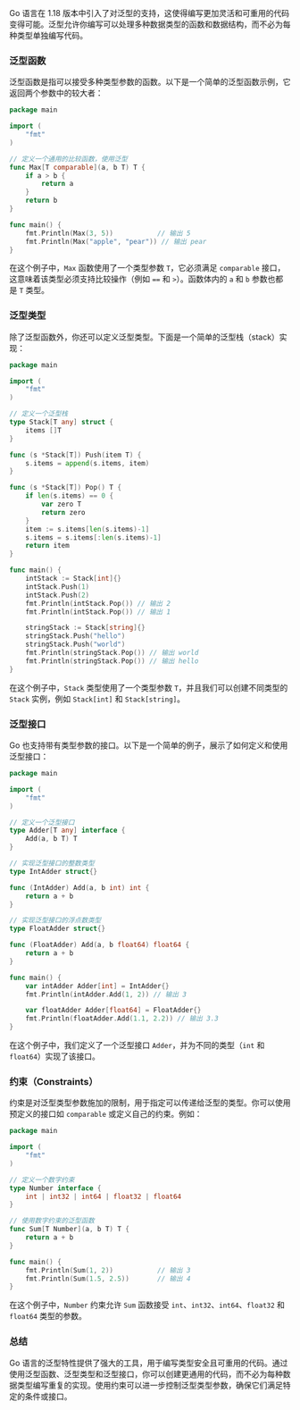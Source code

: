 Go 语言在 1.18 版本中引入了对泛型的支持，这使得编写更加灵活和可重用的代码变得可能。泛型允许你编写可以处理多种数据类型的函数和数据结构，而不必为每种类型单独编写代码。

### 泛型函数

泛型函数是指可以接受多种类型参数的函数。以下是一个简单的泛型函数示例，它返回两个参数中的较大者：

```go
package main

import (
    "fmt"
)

// 定义一个通用的比较函数，使用泛型
func Max[T comparable](a, b T) T {
    if a > b {
        return a
    }
    return b
}

func main() {
    fmt.Println(Max(3, 5))           // 输出 5
    fmt.Println(Max("apple", "pear")) // 输出 pear
}
```

在这个例子中，`Max` 函数使用了一个类型参数 `T`，它必须满足 `comparable` 接口，这意味着该类型必须支持比较操作（例如 `==` 和 `>`）。函数体内的 `a` 和 `b` 参数也都是 `T` 类型。

### 泛型类型

除了泛型函数外，你还可以定义泛型类型。下面是一个简单的泛型栈（stack）实现：

```go
package main

import (
    "fmt"
)

// 定义一个泛型栈
type Stack[T any] struct {
    items []T
}

func (s *Stack[T]) Push(item T) {
    s.items = append(s.items, item)
}

func (s *Stack[T]) Pop() T {
    if len(s.items) == 0 {
        var zero T
        return zero
    }
    item := s.items[len(s.items)-1]
    s.items = s.items[:len(s.items)-1]
    return item
}

func main() {
    intStack := Stack[int]{}
    intStack.Push(1)
    intStack.Push(2)
    fmt.Println(intStack.Pop()) // 输出 2
    fmt.Println(intStack.Pop()) // 输出 1

    stringStack := Stack[string]{}
    stringStack.Push("hello")
    stringStack.Push("world")
    fmt.Println(stringStack.Pop()) // 输出 world
    fmt.Println(stringStack.Pop()) // 输出 hello
}
```

在这个例子中，`Stack` 类型使用了一个类型参数 `T`，并且我们可以创建不同类型的 `Stack` 实例，例如 `Stack[int]` 和 `Stack[string]`。

### 泛型接口

Go 也支持带有类型参数的接口。以下是一个简单的例子，展示了如何定义和使用泛型接口：

```go
package main

import (
    "fmt"
)

// 定义一个泛型接口
type Adder[T any] interface {
    Add(a, b T) T
}

// 实现泛型接口的整数类型
type IntAdder struct{}

func (IntAdder) Add(a, b int) int {
    return a + b
}

// 实现泛型接口的浮点数类型
type FloatAdder struct{}

func (FloatAdder) Add(a, b float64) float64 {
    return a + b
}

func main() {
    var intAdder Adder[int] = IntAdder{}
    fmt.Println(intAdder.Add(1, 2)) // 输出 3

    var floatAdder Adder[float64] = FloatAdder{}
    fmt.Println(floatAdder.Add(1.1, 2.2)) // 输出 3.3
}
```

在这个例子中，我们定义了一个泛型接口 `Adder`，并为不同的类型（`int` 和 `float64`）实现了该接口。

### 约束（Constraints）

约束是对泛型类型参数施加的限制，用于指定可以传递给泛型的类型。你可以使用预定义的接口如 `comparable` 或定义自己的约束。例如：

```go
package main

import (
    "fmt"
)

// 定义一个数字约束
type Number interface {
    int | int32 | int64 | float32 | float64
}

// 使用数字约束的泛型函数
func Sum[T Number](a, b T) T {
    return a + b
}

func main() {
    fmt.Println(Sum(1, 2))           // 输出 3
    fmt.Println(Sum(1.5, 2.5))       // 输出 4
}
```

在这个例子中，`Number` 约束允许 `Sum` 函数接受 `int`、`int32`、`int64`、`float32` 和 `float64` 类型的参数。

### 总结

Go 语言的泛型特性提供了强大的工具，用于编写类型安全且可重用的代码。通过使用泛型函数、泛型类型和泛型接口，你可以创建更通用的代码，而不必为每种数据类型编写重复的实现。使用约束可以进一步控制泛型类型参数，确保它们满足特定的条件或接口。